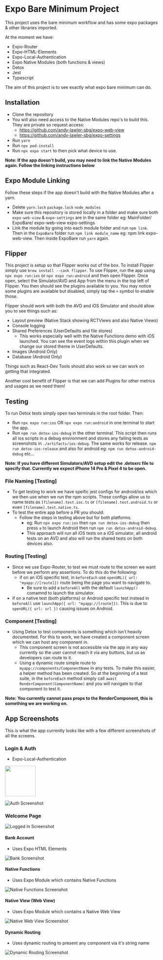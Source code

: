 # Expo Bare Minimum Project

This project uses the bare minimum workflow and has some expo packages & other libraries imported.

At the moment we have:

- Expo-Router
- Expo-HTML-Elements
- Expo-Local-Authentication
- Expo Native Modules (both functions & views)
- Detox
- Jest
- Typescript

The aim of this project is to see exactly what expo bare minimum can do.

## Installation

- Clone the repository
- You will also need access to the Native Modules repo's to build this. They are private so request access:
  - https://github.com/andy-lawler-sbg/expo-web-view
  - https://github.com/andy-lawler-sbg/expo-settings
- Run `yarn`
- Run `npx pod-install`
- Run `npx expo start` to then pick what device to use.

**Note: If the app doesn't build, you may need to link the Native Modules again. Follow the linking instructions below**

## Expo Module Linking

Follow these steps if the app doesn't build with the Native Modules after a yarn.

- Delete `yarn.lock` `package.lock` `node_modules`
- Make sure this repository is stored locally in a folder and make sure both `expo-web-view` & `expo-settings` are in the same folder eg:
  MainFolder/
  ExpoBare/
  expo-web-view
  expo-settings
- Link the module by going into each module folder and run `npm link`. Then in the `ExpoBare` folder run `npm link module_name` eg: npm link expo-web-view. Then inside ExpoBare run `yarn` again.

## Flipper

This project is setup so that Flipper works out of the box. To install Flipper simply use `brew install --cask flipper`. To use Flipper, run the app using `npx expo run:ios` or `npx expo run:android` and then open Flipper. Once open, select the Simulator/AVD and App from the menu in the top left of Flipper. You then should see the plugins available to you. You may notice some plugins are available but disabled, simply tap the `+` symbol to enable those.

Flipper should work with both the AVD and iOS Simulator and should allow you to see things such as:

- Layout preview (Native Stack showing RCTViews and also Native Views)
- Console logging
- Shared Preferences (UserDefaults and file stores)
  - This works especially well with the Native Functions demo with iOS launched. You can see the event logs within this plugin when we change our stored theme in UserDefaults.
- Images (Android Only)
- Database (Android Only)

Things such as React-Dev Tools should also work so we can work on getting that integrated.

Another cool benefit of Flipper is that we can add Plugins for other metrics and usages as we need them!

## Testing

To run Detox tests simply open two terminals in the root folder. Then:

- Run `npx expo run:ios` OR `npx expo run:android` in one terminal to start the app.
- Run `npm run detox-ios-debug` in the other terminal. This script then runs all ios scripts in a debug environment and stores any failing tests as screenshots in `./artifacts/ios-debug`. The same works for release. `npm run detox-ios-release` and also for android eg: `npm run detox-android-debug` etc...

**Note: If you have different Simulators/AVD setup edit the .detoxrc file to specify that. Currently we expect iPhone 14 Pro & Pixel 4 to be open.**

### File Naming [Testing]

- To get testing to work we have speific jest configs for android/ios which we then use when we run the npm scripts. These configs allow us to name tests as `[filename].test.ios.ts` or `[filename].test.android.ts` or even `[filename].test.native.ts`.
- To test the entire app before a PR you should:
  - Follow the steps in testing above but for both platforms.
    - eg: Run `npx expo run:ios` then `npm run detox-ios-debug` then press `a` to launch Android then run `npm run detox-android-debug`.
    - This approach will run all iOS tests on a iOS simulator, all android tests on an AVD and also will run the shared tests on both devices also.

### Routing [Testing]

- Since we use Expo-Router, to test we must route to the screen we want before we perform any assertions. To do this do the following:
  - if on an iOS specific test, in `beforeEach` use `openURL({ url: "myapp://[route]})` route being the page you want to navigate to.
    - Be sure to add a `beforeAll` with the default `launchApp()` comamnd to launch the simulator.
- if on a native test (both platforms) or Android specific test instead in `beforeAll` use `launchApp({ url: "myapp://[route]})`. This is due to `openURL({ url: url })` causing issues on Android.

### Component [Testing]

- Using Detox to test components is something which isn't heavily documented. For this to work, we have created a component screen which we can host any component in.
  - This component screen is not accessible via the app in any way currently so the user cannot reach it via any buttons, but us as developers can route to it.
  - Using a dynamic route simple route to `myapp://components/ComponentName` in any tests. To make this easier, a helper method has been created. So at the beginning of a test suite, in the `beforeEach` method simply call `await RenderComponent(ComponentName)` and you will navigate to that component to test it.

**Note: You currently cannot pass props to the RenderComponent, this is something we are working on.**

## App Screenshots

This is what the app currently looks like with a few different screenshots of all the screens.

### Login & Auth

- Expo-Local-Authentication

<img src="/assets/Screenshots/Login.png" width="100">

![Auth Screenshot](/assets/Screenshots/Auth.png "Auth")

### Welcome Page

![Logged In Screenshot](/assets/Screenshots/LoggedIn.png "Logged In")

#### Bank Account

- Uses Expo HTML Elements

![Bank Screenshot](/assets/Screenshots/ExpoHTMLElements.png "Bank Account")

#### Native Functions

- Uses Expo Module which contains Native Functions

![Native Functions Screenshot](/assets/Screenshots/NativeFunctions.png "Native Functions")

#### Native View (Web View)

- Uses Expo Module which contains a Native Web View

![Native Web View Screenshot](/assets/Screenshots/NativeWebView.png "Native Web View")

#### Dynamic Routing

- Uses dynamic routing to present any component via it's string name

![Dynamic Routing Screenshot](/assets/Screenshots/DynamicRouting.png "Dynamic Routing")
